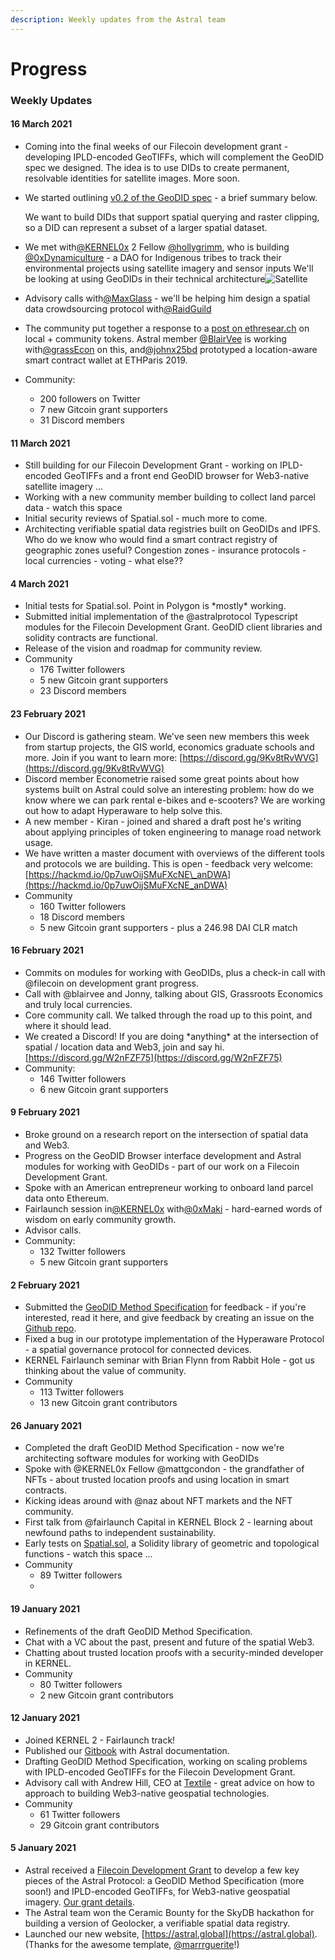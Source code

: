 ```yaml
---
description: Weekly updates from the Astral team
---
```


# Progress

### Weekly Updates

#### 16 March 2021

* Coming into the final weeks of our Filecoin development grant - developing IPLD-encoded GeoTIFFs, which will complement the GeoDID spec we designed. The idea is to use DIDs to create permanent, resolvable identities for satellite images. More soon.
* We started outlining [v0.2 of the GeoDID spec](geodids-v0.2.md) - a brief summary below.

  We want to build DIDs that support spatial querying and raster clipping, so a DID can represent a subset of a larger spatial dataset. 

* We met with[@KERNEL0x](https://twitter.com/KERNEL0x) 2 Fellow [@hollygrimm](https://twitter.com/hollygrimm), who is building [@0xDynamiculture](https://twitter.com/0xDynamiculture) - a DAO for Indigenous tribes to track their environmental projects using satellite imagery and sensor inputs We'll be looking at using GeoDIDs in their technical architecture![Satellite](https://abs-0.twimg.com/emoji/v2/svg/1f6f0.svg)
* Advisory calls with[@MaxGlass](https://twitter.com/MaxGlass) - we'll be helping him design a spatial data crowdsourcing protocol with[@RaidGuild](https://twitter.com/RaidGuild)
* The community put together a response to a [post on ethresear.ch](https://ethresear.ch/t/how-to-implement-digital-community-currencies-with-ethereum/8801/8) on local + community tokens. Astral member [@BlairVee](https://twitter.com/BlairVee) is working with[@grassEcon](https://twitter.com/grassEcon) on this, and[@johnx25bd](https://twitter.com/johnx25bd) prototyped a location-aware smart contract wallet at ETHParis 2019. 
* Community:
  * 200 followers on Twitter 
  * 7 new Gitcoin grant supporters
  * 31 Discord members

#### 11 March 2021

* Still building for our Filecoin Development Grant - working on IPLD-encoded GeoTIFFs and a front end GeoDID browser for Web3-native satellite imagery ...
* Working with a new community member building to collect land parcel data - watch this space
* Initial security reviews of Spatial.sol - much more to come.
* Architecting verifiable spatial data registries built on GeoDIDs and IPFS. Who do we know who would find a smart contract registry of geographic zones useful? Congestion zones - insurance protocols - local currencies - voting - what else??



#### 4 March 2021

* Initial tests for Spatial.sol. Point in Polygon is \*mostly\* working.
* Submitted initial implementation of the @astralprotocol Typescript modules for the Filecoin Development Grant. GeoDID client libraries and solidity contracts are functional.
* Release of the vision and roadmap for community review.
* Community
  * 176 Twitter followers
  * 5 new Gitcoin grant supporters
  * 23 Discord members

#### 23 February 2021

* Our Discord is gathering steam. We've seen new members this week from startup projects, the GIS world, economics graduate schools and more. Join if you want to learn more: [https://discord.gg/9Kv8tRvWVG](https://discord.gg/9Kv8tRvWVG)
* Discord member Econometrie raised some great points about how systems built on Astral could solve an interesting problem: how do we know where we can park rental e-bikes and e-scooters? We are working out how to adapt Hyperaware to help solve this. 
* A new member - Kiran - joined and shared a draft post he's writing about applying principles of token engineering to manage road network usage. 
* We have written a master document with overviews of the different tools and protocols we are building. This is open - feedback very welcome: [https://hackmd.io/0p7uwOijSMuFXcNE\_anDWA](https://hackmd.io/0p7uwOijSMuFXcNE_anDWA)
* Community
  * 160 Twitter followers
  * 18 Discord members
  * 5 new Gitcoin grant supporters - plus a 246.98 DAI CLR match

#### 16 February 2021

* Commits on modules for working with GeoDIDs, plus a check-in call with @filecoin on development grant progress. 
* Call with @blairvee and Jonny, talking about GIS, Grassroots Economics and truly local currencies. 
* Core community call. We talked through the road up to this point, and where it should lead. 
* We created a Discord! If you are doing \*anything\* at the intersection of spatial / location data and Web3, join and say hi. [https://discord.gg/W2nFZF75](https://discord.gg/W2nFZF75)
* Community: 
  * 146 Twitter followers
  * 6 new Gitcoin grant supporters

#### 9 February 2021

* Broke ground on a research report on the intersection of spatial data and Web3.
* Progress on the GeoDID Browser interface development and Astral modules for working with GeoDIDs - part of our work on a Filecoin Development Grant.
* Spoke with an American entrepreneur working to onboard land parcel data onto Ethereum.
* Fairlaunch session in[@KERNEL0x](https://twitter.com/KERNEL0x) with[@0xMaki](https://twitter.com/0xMaki) - hard-earned words of wisdom on early community growth.
* Advisor calls.
* Community: 
  * 132 Twitter followers
  * 5 new Gitcoin grant supporters

#### 2 February 2021

* Submitted the [GeoDID Method Specification](https://docs.astral.global/geodids/geodid-core-specification) for feedback - if you're interested, read it here, and give feedback by creating an issue on the [Github repo](https://github.com/AstralProtocol/astral-docs).
* Fixed a bug in our prototype implementation of the Hyperaware Protocol - a spatial governance protocol for connected devices.
* KERNEL Fairlaunch seminar with Brian Flynn from Rabbit Hole - got us thinking about the value of community.
* Community
  * 113 Twitter followers
  * 13 new Gitcoin grant contributors

#### 26 January 2021

* Completed the draft GeoDID Method Specification - now we're architecting software modules for working with GeoDIDs
* Spoke with @KERNEL0x Fellow @mattgcondon - the grandfather of NFTs - about trusted location proofs and using location in smart contracts.
* Kicking ideas around with @naz about NFT markets and the NFT community.
* First talk from @fairlaunch Capital in KERNEL Block 2 - learning about newfound paths to independent sustainability.
* Early tests on [Spatial.sol](https://github.com/AstralProtocol/spatial-sol), a Solidity library of geometric and topological functions - watch this space ... 
* Community
  * 89 Twitter followers
  * 

#### **19 January 2021**

* Refinements of the draft GeoDID Method Specification.
* Chat with a VC about the past, present and future of the spatial Web3.
* Chatting about trusted location proofs with a security-minded developer in KERNEL.
* Community
  * 80 Twitter followers
  * 2 new Gitcoin grant contributors

#### 12 January 2021

* Joined KERNEL 2 - Fairlaunch track!
* Published our [Gitbook](https://docs.astral.global/) with Astral documentation.
* Drafting GeoDID Method Specification, working on scaling problems with IPLD-encoded GeoTIFFs for the Filecoin Development Grant.
* Advisory call with Andrew Hill, CEO at [Textile](https://textile.io/) - great advice on how to approach to building Web3-native geospatial technologies.
* Community
  * 61 Twitter followers
  * 29 Gitcoin grant contributors

#### 5 January 2021

* Astral received a [Filecoin Development Grant](https://filecoin.io/blog/filecoin-dev-grants-wave-4-5-gitcoin/) to develop a few key pieces of the Astral Protocol: a GeoDID Method Specification \(more soon!\) and IPLD-encoded GeoTIFFs, for Web3-native geospatial imagery. [Our grant details](https://github.com/filecoin-project/devgrants/blob/efaac115b71df7b373354c72600aa9818fc6710a/open-grant-proposals/open-proposal-astral-protocol.md).
* The Astral team won the Ceramic Bounty for the SkyDB hackathon for building a version of Geolocker, a verifiable spatial data registry. 
* Launched our new website, [https://astral.global](https://astral.global). \(Thanks for the awesome template, [@marrrguerite](https://twitter.com/marrrguerite)!\)

